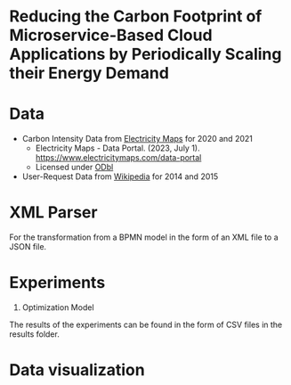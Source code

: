# Reducing the Carbon Footprint of Microservice-Based Cloud Applications by Periodically Scaling their Energy Demand



# Data 
- Carbon Intensity Data from [Electricity Maps](https://www.electricitymaps.com/data-portal) for 2020 and 2021
  - Electricity Maps - Data Portal. (2023, July 1). https://www.electricitymaps.com/data-portal
  - Licensed under [ODbl](https://opendatacommons.org/licenses/odbl/)
- User-Request Data from [Wikipedia](https://dumps.wikimedia.org/other/pagecounts-raw/) for 2014 and 2015


# XML Parser
For the transformation from a BPMN model in the form of an XML file to a JSON file. 


# Experiments
1. Optimization Model


The results of the experiments can be found in the form of CSV files in the results folder.

# Data visualization 


